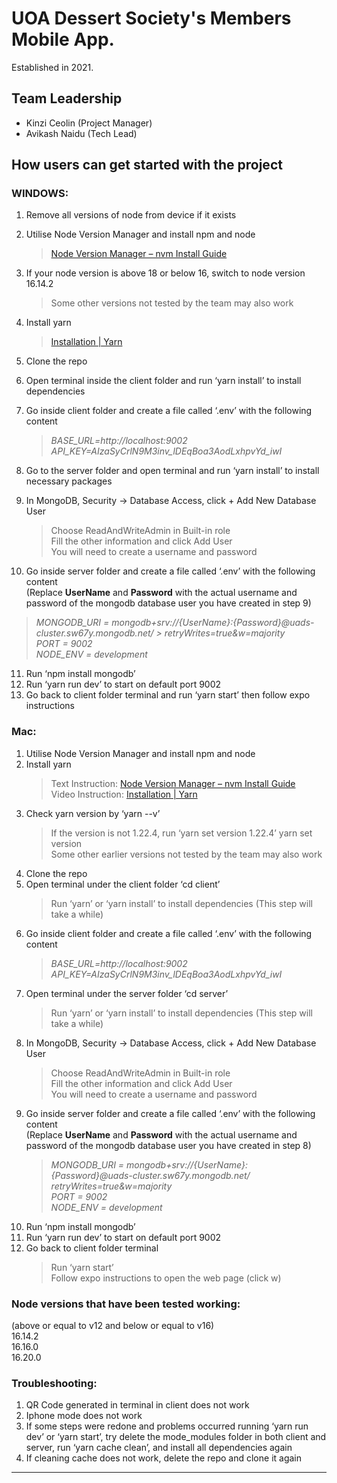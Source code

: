 # UOA Dessert Society's Members Mobile App.
Established in 2021.

## Team Leadership

- Kinzi Ceolin (Project Manager)
- Avikash Naidu (Tech Lead)

## How users can get started with the project 

### WINDOWS:<br>

1. Remove all versions of node from device if it exists<br>
2. Utilise Node Version Manager and install npm and node <br>
	> [Node Version Manager – nvm Install Guide](https://www.freecodecamp.org/news/node-version-manager-nvm-install-guide/) <br>
3. If your node version is above 18 or below 16, switch to node version 16.14.2 
	> Some other versions not tested by the team may also work <br>
4. Install yarn <br>
	> [Installation | Yarn](https://classic.yarnpkg.com/lang/en/docs/install/#mac-stable)<br>
5. Clone the repo<br>
6. Open terminal inside the client folder and run ‘yarn install’ to install dependencies <br>
7. Go inside client folder and create a file called ‘.env’ with the following content<br>
	> *BASE_URL=http://localhost:9002*<br>
	> *API_KEY=AIzaSyCrlN9M3inv_lDEqBoa3AodLxhpvYd_iwI*<br>
8. Go to the server folder and open terminal and run ‘yarn install’ to install necessary packages<br>
9. In MongoDB, Security → Database Access, click + Add New Database User<br>
	> Choose ReadAndWriteAdmin in Built-in role <br>
	> Fill the other information and click Add User <br>
	> You will need to create a username and password <br>

10. Go inside server folder and create a file called ‘.env’ with the following content<br>
(Replace **UserName** and **Password** with the actual username and password of the mongodb database user you have created in step 9)<br>
> *MONGODB_URI = mongodb+srv://{UserName}:{Password}@uads-cluster.sw67y.mongodb.net/ > retryWrites=true&w=majority*<br>
> *PORT = 9002*<br>
> *NODE_ENV = development*<br>
11. Run ‘npm install mongodb’<br>
12. Run ‘yarn run dev’ to start on default port 9002<br>
13. Go back to client folder terminal and run ‘yarn start’ then follow expo instructions<br>


### Mac:<br>

1. Utilise Node Version Manager and install npm and node<br>
2. Install yarn <br>
	> Text Instruction: [Node Version Manager – nvm Install Guide](https://www.freecodecamp.org/news/node-version-manager-nvm-install-guide/)<br>
	> Video Instruction: [Installation | Yarn](https://classic.yarnpkg.com/lang/en/docs/install/#mac-stable)<br>
3. Check yarn version by ‘yarn --v’<br>
	>If the version is not 1.22.4, run ‘yarn set version 1.22.4’ yarn set version<br> 
	Some other earlier versions not tested by the team may also work<br>
4. Clone the repo<br>
5. Open terminal under the client folder  ‘cd client’<br>
	> Run ‘yarn’ or ‘yarn install’ to install dependencies (This step will take a while)<br>
6. Go inside client folder and create a file called ‘.env’ with the following content<br>
	> *BASE_URL=http://localhost:9002*<br>
	> *API_KEY=AIzaSyCrlN9M3inv_lDEqBoa3AodLxhpvYd_iwI*<br>
7. Open terminal under the server folder ‘cd server’<br>
	> Run ‘yarn’ or ‘yarn install’ to install dependencies  (This step will take a while)<br>
8. In MongoDB, Security → Database Access, click + Add New Database User<br>
	> Choose ReadAndWriteAdmin in Built-in role <br>
	> Fill the other information and click Add User <br>
	> You will need to create a username and password <br>
9. Go inside server folder and create a file called ‘.env’ with the following content<br>
(Replace **UserName** and **Password** with the actual username and password of the mongodb database user you have created in step 8)<br>
	> *MONGODB_URI = mongodb+srv://{UserName}:{Password}@uads-cluster.sw67y.mongodb.net/ retryWrites=true&w=majority*<br>
	> *PORT = 9002*<br>
	> *NODE_ENV = development*<br>
10. Run ‘npm install mongodb’<br>
11. Run ‘yarn run dev’ to start on default port 9002<br>
12. Go back to client folder terminal <br>
	> Run ‘yarn start’ <br>
	> Follow expo instructions to open the web page (click w) <br>

### Node versions that have been tested working:<br>
(above or equal to v12 and below or equal to v16)<br>
16.14.2<br>
16.16.0<br>
16.20.0<br>

### Troubleshooting:<br>
1. QR Code generated in terminal in client does not work<br>
2. Iphone mode does not work<br>
3. If some steps were redone and problems occurred running ‘yarn run dev’ or ‘yarn start’, try delete the mode_modules folder in both client and server, run ‘yarn cache clean’, and install all dependencies again<br>
4. If cleaning cache does not work, delete the repo and clone it again<br>

*** 
